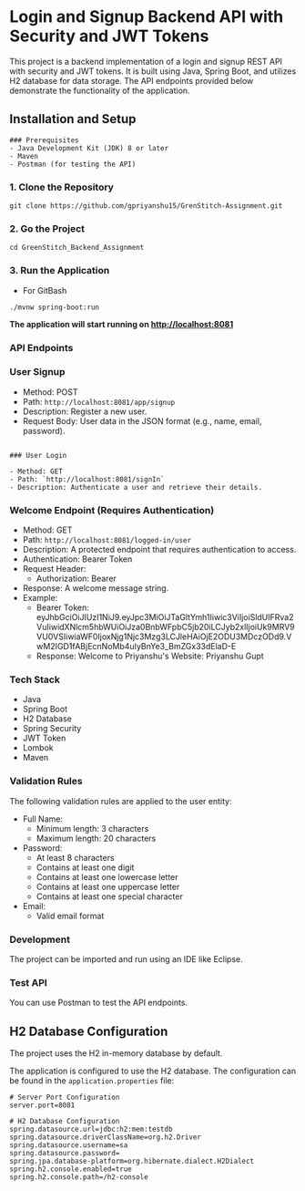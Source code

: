 # Login and Signup Backend API with Security and JWT Tokens

This project is a backend implementation of a login and signup REST API with security and JWT tokens. It is built using Java, Spring Boot, and utilizes H2 database for data storage. The API endpoints provided below demonstrate the functionality of the application.

## Installation and Setup

```
### Prerequisites
- Java Development Kit (JDK) 8 or later
- Maven
- Postman (for testing the API)
```

### 1. Clone the Repository

```
git clone https://github.com/gpriyanshu15/GrenStitch-Assignment.git
```

### 2. Go the Project

```
cd GreenStitch_Backend_Assignment

```

### 3. Run the Application
- For GitBash
```
./mvnw spring-boot:run

```
**The application will start running on [http://localhost:8081](http://localhost:8081)**

### **API Endpoints**

### User Signup

- Method: POST
- Path: `http://localhost:8081/app/signup`
- Description: Register a new user.
- Request Body: User data in the JSON format (e.g., name, email, password).

```

### User Login

- Method: GET
- Path: `http://localhost:8081/signIn`
- Description: Authenticate a user and retrieve their details.

```

### Welcome Endpoint (Requires Authentication)

- Method: GET
- Path: `http://localhost:8081/logged-in/user`
- Description: A protected endpoint that requires authentication to access.
- Authentication: Bearer Token
- Request Header:
    - Authorization: Bearer <token>
- Response: A welcome message string.
- Example:
    - Bearer Token: eyJhbGciOiJIUzI1NiJ9.eyJpc3MiOiJTaGltYmh1Iiwic3ViIjoiSldUIFRva2VuIiwidXNlcm5hbWUiOiJza0BnbWFpbC5jb20iLCJyb2xlIjoiUk9MRV9VU0VSIiwiaWF0IjoxNjg1Njc3Mzg3LCJleHAiOjE2ODU3MDczODd9.VwM2IGD1fABjEcnNoMb4uIyBnYe3_BmZGx33dElaD-E
    - Response: Welcome to Priyanshu's Website: Priyanshu Gupt

### Tech Stack

- Java
- Spring Boot
- H2 Database
- Spring Security
- JWT Token
- Lombok
- Maven

### Validation Rules

The following validation rules are applied to the user entity:

- Full Name:
    - Minimum length: 3 characters
    - Maximum length: 20 characters
- Password:
    - At least 8 characters
    - Contains at least one digit
    - Contains at least one lowercase letter
    - Contains at least one uppercase letter
    - Contains at least one special character
- Email:
    - Valid email format

### Development

The project can be imported and run using an IDE like Eclipse.

### Test API

You can use Postman to test the API endpoints.

## H2 Database Configuration

The project uses the H2 in-memory database by default.

The application is configured to use the H2 database. The configuration can be found in the `application.properties` file:

```
# Server Port Configuration
server.port=8081

# H2 Database Configuration
spring.datasource.url=jdbc:h2:mem:testdb
spring.datasource.driverClassName=org.h2.Driver
spring.datasource.username=sa
spring.datasource.password=
spring.jpa.database-platform=org.hibernate.dialect.H2Dialect
spring.h2.console.enabled=true
spring.h2.console.path=/h2-console

```
 
